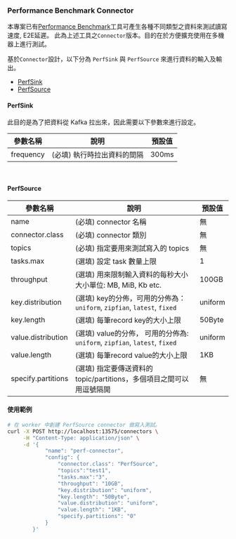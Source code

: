 ### Performance Benchmark Connector

本專案已有[Performance Benchmark](../performance_benchmark.md)工具可產生各種不同類型之資料來測試讀寫速度, E2E延遲。
此為上述工具之`Connector`版本。目的在於方便擴充使用在多機器上進行測試。

基於`Connector`設計，以下分為 `PerfSink` 與 `PerfSource` 來進行資料的輸入及輸出。

<!-- TOC -->
  * [PerfSink](#perfsink)
  * [PerfSource](#perfsource)
<!-- TOC -->


#### PerfSink
此目的是為了把資料從 Kafka 拉出來，因此需要以下參數來進行設定。

| 參數名稱      | 說明              | 預設值   |
|-----------|-----------------|-------|
| frequency | (必填) 執行時拉出資料的間隔 | 300ms |


<br>

#### PerfSource

| 參數名稱               | 說明                                                             | 預設值     |
|--------------------|----------------------------------------------------------------|---------|
| name               | (必填) connector 名稱                                              | 無       |
| connector.class    | (必填) connector 類別                                              | 無       |
| topics             | (必填) 指定要用來測試寫入的 topics                                         | 無       |
| tasks.max          | (選填) 設定 task 數量上限                                              | 1       |
| throughput         | (選填) 用來限制輸入資料的每秒大小 <br/> 大小單位: MB, MiB, Kb etc.                | 100GB   |
| key.distribution   | (選填) key的分佈，可用的分佈為：`uniform`, `zipfian`, `latest`, `fixed`     | uniform |
| key.length         | (選填) 每筆record key的大小上限                                         | 50Byte  |
| value.distribution | (選填) value的分佈， 可用的分佈為: `uniform`, `zipfian`, `latest`, `fixed` | uniform |
| value.length       | (選填) 每筆record value的大小上限                                       | 1KB     |
| specify.partitions | (選填) 指定要傳送資料的 topic/partitions，多個項目之間可以用逗號隔開                   | 無       |

#### 使用範例

```bash
# 在 worker 中創建 PerfSource connector 做寫入測試。
curl -X POST http://localhost:13575/connectors \
     -H "Content-Type: application/json" \
     -d '{ 
            "name": "perf-connector", 
            "config": {
                "connector.class": "PerfSource",
                "topics":"test1",
                "tasks.max":"3",
                "throughput": "10GB",
                "key.distribution": "uniform",
                "key.length": "50Byte",
                "value.distribution": "uniform",
                "value.length": "1KB",
                "specify.partitions": "0"
            }
        }'
```

